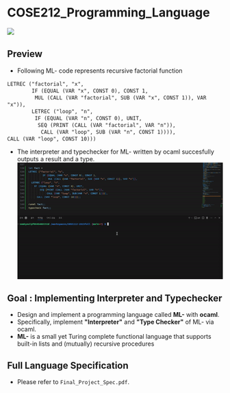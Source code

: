# COSE212_Programming_Language
<img src="https://img.shields.io/badge/Ocaml-EC6813?style=flat-square&logo=ocaml&logoColor=white"/>

## Preview
- Following ML- code represents recursive factorial function
```
LETREC ("factorial", "x",
        IF (EQUAL (VAR "x", CONST 0), CONST 1,
         MUL (CALL (VAR "factorial", SUB (VAR "x", CONST 1)), VAR "x")),
        LETREC ("loop", "n",
         IF (EQUAL (VAR "n", CONST 0), UNIT,
          SEQ (PRINT (CALL (VAR "factorial", VAR "n")),
           CALL (VAR "loop", SUB (VAR "n", CONST 1)))),
CALL (VAR "loop", CONST 10)))
```
- The interpreter and typechecker for ML- written by ocaml succesfully outputs a result and a type.
![factorial](./imgs/factorial.gif)

## Goal : Implementing Interpreter and Typechecker
- Design and implement a programming language called **ML-** with **ocaml**. 
- Specifically, implement **"Interpreter"** and **"Type Checker"** of ML- via ocaml.
- **ML-** is a small yet Turing complete functional language that supports built-in lists and (mutually) recursive procedures

## Full Language Specification
- Please refer to `Final_Project_Spec.pdf`.
